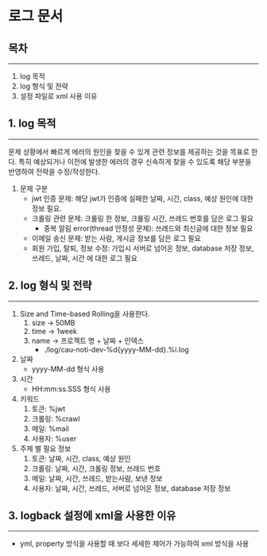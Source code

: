 # 로그 문서

## 목차

---
1. log 목적
2. log 형식 및 전략
3. 설정 파일로 xml 사용 이유

## 1. log 목적

---
문제 상황에서 빠르게 에러의 원인을 찾을 수 있게 
관련 정보를 제공하는 것을 목표로 한다. 특히 예상되거나 
이전에 발생한 에러의 경우 신속하게 찾을 수 있도록
해당 부분을 반영하여 전략을 수정/작성한다.
1. 문제 구분
   - jwt 인증 문제:
   해당 jwt가 인증에 실패한 날짜, 시간, class, 
   예상 원인에 대한 정보 필요.
   - 크롤링 관련 문제:
   크롤링 한 정보, 크롤링 시간, 쓰레드 번호를 담은 
   로그 필요
     - 중복 알림 error(thread 안정성 문제):
         쓰레드와 최신글에 대한 정보 필요
   - 이메일 송신 문제:
   받는 사람, 게시글 정보를 담은 로그 필요
   - 회원 가입, 탈퇴, 정보 수정:
     가입시 서버로 넘어온 정보, database 저장
     정보, 쓰레드, 날짜, 시간 에 대한 로그 필요

## 2. log 형식 및 전략

---
1. Size and Time-based Rolling을 사용한다.
   1. size -> 50MB
   2. time -> 1week
   3. name -> 프로젝트 명 + 날짜 + 인덱스
      - ./log/cau-noti-dev-%d{yyyy-MM-dd}.%i.log
2. 날짜
   - yyyy-MM-dd 형식 사용
3. 시간
   - HH:mm:ss.SSS 형식 사용
4. 키워드
   1. 토큰: %jwt
   2. 크롤링: %crawl
   3. 메일: %mail
   4. 사용자: %user
5. 주제 별 필요 정보
   1. 토큰: 날짜, 시간, class, 예상 원인
   2. 크롤링: 날짜, 시간, 크롤링 정보, 쓰레드 번호
   3. 메일: 날짜, 시간, 쓰레드, 받는사람, 보낸 정보
   4. 사용자: 날짜, 시간, 쓰레드, 서버로 넘어온 정보, database 저장 정보

## 3. logback 설정에 xml을 사용한 이유

---
- yml, property 방식을 사용할 때 보다 
세세한 제어가 가능하여 xml 방식을 사용

